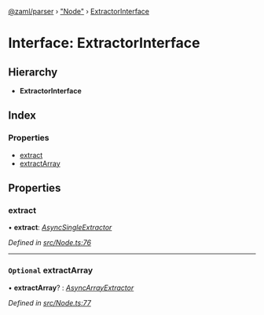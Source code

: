 [@zaml/parser](../README.md) › ["Node"](../modules/_node_.md) › [ExtractorInterface](_node_.extractorinterface.md)

# Interface: ExtractorInterface

## Hierarchy

* **ExtractorInterface**

## Index

### Properties

* [extract](_node_.extractorinterface.md#extract)
* [extractArray](_node_.extractorinterface.md#optional-extractarray)

## Properties

###  extract

• **extract**: *[AsyncSingleExtractor](../modules/_node_.md#asyncsingleextractor)*

*Defined in [src/Node.ts:76](https://github.com/nexushubs/zaml-lang/blob/ee5fea7/packages/zaml-parser/src/Node.ts#L76)*

___

### `Optional` extractArray

• **extractArray**? : *[AsyncArrayExtractor](../modules/_node_.md#asyncarrayextractor)*

*Defined in [src/Node.ts:77](https://github.com/nexushubs/zaml-lang/blob/ee5fea7/packages/zaml-parser/src/Node.ts#L77)*
